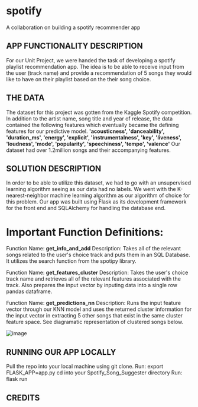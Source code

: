 # spotify
A collaboration on building a spotify recommender app

## APP FUNCTIONALITY DESCRIPTION
For our Unit Project, we were handed the task of developing a spotify playlist recommendation app.
The idea is to be able to receive input from the user (track name) and provide a recommendation of 5 songs
they would like to have on their playlist based on the their song choice.

## THE DATA
The dataset for this project was gotten from the Kaggle Spotify competition.
In addition to the artist name, song title and year of release, the data contained the following features which eventually became the defining features for our predictive model. 
**'acousticness', 'danceability', 'duration_ms', 'energy', 'explicit', 
'instrumentalness', 'key', 'liveness', 'loudness', 'mode',
'popularity', 'speechiness', 'tempo', 'valence'**
Our dataset had over 1.2million songs and their accompanying features.

## SOLUTION DESCRIPTION
In order to be able to utilize this dataset, we had to go with an unsupervised learning algorithm seeing as our data had no labels.
We went with the K-nearest-neighbor machine learning algorithm as our algorithm of choice for this problem.
Our app was built using Flask as its development framework for the front end and SQLAlchemy for handling the database end.
# Important Function Definitions:
Function Name: **get_info_and_add**
Description: Takes all of the relevant songs related to the user's choice track and puts them in an SQL Database. It utilizes the search function from the spotipy library.

Function Name: **get_features_cluster**
Description: Takes the user's choice track name and retrieves all of the relevant features associated with the track. Also prepares the input vector by inputing data into a single row pandas dataframe.

Function Name: **get_predictions_nn**
Description: Runs the input feature vector through our KNN model and uses the returned cluster information for the input vector in extracting 5 other songs that exist in the same cluster feature space. See diagramatic representation of clustered songs below.

![image](https://user-images.githubusercontent.com/74992587/113327635-30e0b480-92e9-11eb-8c7e-6b8bf3844a36.png)

## RUNNING OUR APP LOCALLY
Pull the repo into your local machine using git clone.
Run: export FLASK_APP=app.py
cd into your Spotify_Song_Suggester directory
Run: flask run


## CREDITS
